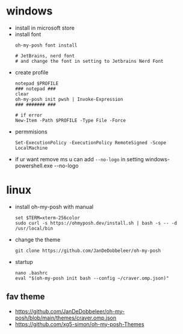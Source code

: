 # windows
- install in microsoft store
- install font
  ```
  oh-my-posh font install
  
  # JetBrains, nerd font
  # and change the font in setting to Jetbrains Nerd Font
  ```
- create profile
  ```
  notepad $PROFILE
  ### notepad ###
  clear
  oh-my-posh init pwsh | Invoke-Expression
  ### ####### ###

  # if error
  New-Item -Path $PROFILE -Type File -Force
  ```
- permmisions
  ```
  Set-ExecutionPolicy -ExecutionPolicy RemoteSigned -Scope LocalMachine
  ```
- if ur want remove ms u can add ```--no-logo``` in setting windows-powershell.exe --no-logo

# linux
- install oh-my-posh with manual
  ```
  set $TERM=xterm-256color
  sudo curl -s https://ohmyposh.dev/install.sh | bash -s -- -d /usr/local/bin
  ```
- change the theme
  ```
  git clone https://github.com/JanDeDobbeleer/oh-my-posh
  ```

- startup
  ```
  nano .bashrc
  eval "$(oh-my-posh init bash --config ~/craver.omp.json)"
  ```

## fav theme
- https://github.com/JanDeDobbeleer/oh-my-posh/blob/main/themes/craver.omp.json
- https://github.com/xg5-simon/oh-my-posh-Themes